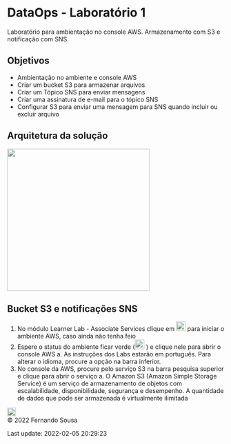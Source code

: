 # DataOps - Laboratório 1

Laboratório para ambientação no console AWS.
Armazenamento com S3 e notificação com SNS.


## Objetivos

* Ambientação no ambiente e console AWS
* Criar um bucket S3 para armazenar arquivos
* Criar um Tópico SNS para enviar mensagens
* Criar uma assinatura de e-mail para o tópico SNS
* Configurar S3 para enviar uma mensagem para SNS quando incluir ou excluir arquivo

## Arquitetura da solução

<img src="https://raw.github.com/fesousa/dataops-lab1/master/images/lab1.png" height='330'/>


## Bucket S3 e notificações SNS

1.	No módulo Learner Lab - Associate Services clique em <img src="https://raw.github.com/fesousa/dataops-lab1/master/images/img1.png" height='22'/> para iniciar o ambiente AWS, caso ainda não tenha feio
2.	Espere o status do ambiente ficar verde (<img src="https://raw.github.com/fesousa/dataops-lab1/master/images/img2.png" height='22'/> ) e clique nele para abrir o console AWS
    a.	As instruções dos Labs estarão em português. Para alterar o idioma, procure a opção na barra inferior.
3.	No console da AWS, procure pelo serviço S3 na barra pesquisa superior e clique para abrir o serviço
    a.	O Amazon S3 (Amazon Simple Storage Service) é um serviço de armazenamento de objetos com escalabilidade, disponibilidade, segurança e desempenho. A quantidade de dados que pode ser armazenada é virtualmente ilimitada

<img src="https://raw.github.com/fesousa/dataops-lab1/master/images/img3.png" height='20'/> 

<div class="footer">
    &copy; 2022 Fernando Sousa
    <br/>
    
Last update: 2022-02-05 20:29:23
</div>